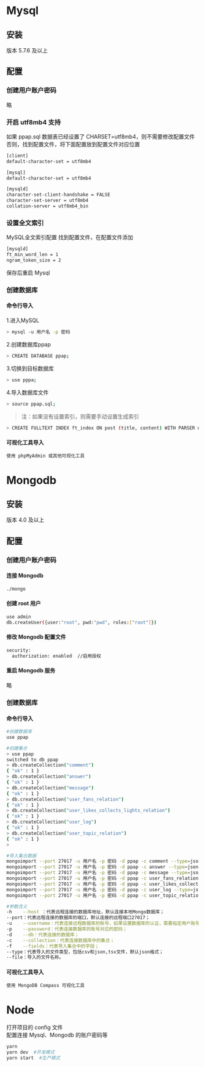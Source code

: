 # Mysql
## 安装
版本 5.7.6 及以上
## 配置
### 创建用户账户密码
略
### 开启 utf8mb4 支持
如果 ppap.sql 数据表已经设置了 CHARSET=utf8mb4，则不需要修改配置文件  
否则，找到配置文件，将下面配置放到配置文件对应位置
```bash
[client]
default-character-set = utf8mb4

[mysql]
default-character-set = utf8mb4

[mysqld]
character-set-client-handshake = FALSE
character-set-server = utf8mb4
collation-server = utf8mb4_bin
```
### 设置全文索引
MySQL全文索引配置
找到配置文件，在配置文件添加
```bash
[mysqld]
ft_min_word_len = 1
ngram_token_size = 2
```
保存后重启 Mysql

### 创建数据库
#### 命令行导入
1.进入MySQL
```bash
> mysql -u 用户名 -p 密码
```
2.创建数据库ppap
```bash
> CREATE DATABASE ppap;
```
3.切换到目标数据库
```bash
> use pppa;
```
4.导入数据库文件
```bash
> source ppap.sql;
```
> 注：如果没有设置索引，则需要手动设置生成索引

```bash
> CREATE FULLTEXT INDEX ft_index ON post (title, content) WITH PARSER ngram;
```
#### 可视化工具导入
```bash
使用 phpMyAdmin 或其他可视化工具
```

# Mongodb
## 安装
版本 4.0 及以上
## 配置
### 创建用户账户密码
#### 连接 Mongodb
```bash
./mongo
```
#### 创建 root 用户
```bash
use admin
db.createUser({user:"root", pwd:"pwd", roles:["root"]})
```
#### 修改 Mongodb 配置文件
```bash
security:
  authorization: enabled  //启用授权
```
#### 重启 Mongodb 服务
略
### 创建数据库
#### 命令行导入  
```bash
#创建数据库
use ppap
```
```bash
#创建集合
> use ppap
switched to db ppap
> db.createCollection("comment")
{ "ok" : 1 }
> db.createCollection("answer")
{ "ok" : 1 }
> db.createCollection("message")
{ "ok" : 1 }
> db.createCollection("user_fans_relation")
{ "ok" : 1 }
> db.createCollection("user_likes_collects_lights_relation")
{ "ok" : 1 }
> db.createCollection("user_log")
{ "ok" : 1 }
> db.createCollection("user_topic_relation")
{ "ok" : 1 }
>
```
```bash
#导入集合数据
mongoimport --port 27017 -u 用户名 -p 密码 -d ppap -c comment --type=json --file comment.json
mongoimport --port 27017 -u 用户名 -p 密码 -d ppap -c answer --type=json --file answer.json
mongoimport --port 27017 -u 用户名 -p 密码 -d ppap -c message --type=json --file message.json
mongoimport --port 27017 -u 用户名 -p 密码 -d ppap -c user_fans_relation --type=json --file user_fans_relation.json
mongoimport --port 27017 -u 用户名 -p 密码 -d ppap -c user_likes_collects_lights_relation --type=json --file user_likes_collects_lights_relation.json
mongoimport --port 27017 -u 用户名 -p 密码 -d ppap -c user_log --type=json --file user_log.json
mongoimport --port 27017 -u 用户名 -p 密码 -d ppap -c user_topic_relation --type=json --file user_topic_relation.json

#参数含义
-h    --host ：代表远程连接的数据库地址，默认连接本地Mongo数据库；
--port：代表远程连接的数据库的端口，默认连接的远程端口27017；
-u    --username：代表连接远程数据库的账号，如果设置数据库的认证，需要指定用户账号；
-p    --password：代表连接数据库的账号对应的密码；
-d    --db：代表连接的数据库；
-c    --collection：代表连接数据库中的集合；
-f    --fields：代表导入集合中的字段；
--type：代表导入的文件类型，包括csv和json,tsv文件，默认json格式；
--file：导入的文件名称。
```

#### 可视化工具导入
```bash
使用 MongoDB Compass 可视化工具
```


# Node
打开项目的 config 文件  
配置连接 Mysql、Mongodb 的账户密码等  
```bash
yarn
yarn dev  #开发模式
yarn start  #生产模式
```